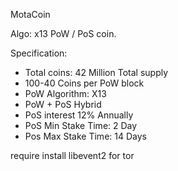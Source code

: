 
MotaCoin 

Algo: x13 PoW / PoS coin.

Specification:
- Total coins: 42 Million Total supply
- 100-40 Coins per PoW block
- PoW Algorithm: X13
- PoW + PoS Hybrid
- PoS interest 12% Annually
- PoS Min Stake Time: 2 Day
- Pos Max Stake Time: 14 Days

require install libevent2 for tor
